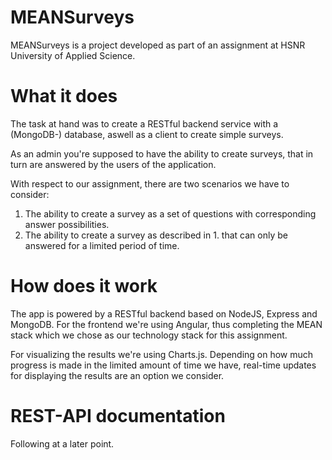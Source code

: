 # MEANSurveys
MEANSurveys is a project developed as part of an assignment at HSNR University of Applied Science.

# What it does
The task at hand was to create a RESTful backend service with a (MongoDB-) database, aswell as 
a client to create simple surveys.

As an admin you're supposed to have the ability to create surveys, that in turn are answered by the users of
the application.

With respect to our assignment, there are two scenarios we have to consider:
1. The ability to create a survey as a set of questions with corresponding answer possibilities.
2. The ability to create a survey as described in 1. that can only be answered for a limited period of time.

# How does it work
The app is powered by a RESTful backend based on NodeJS, Express and MongoDB.
For the frontend we're using Angular, thus completing the MEAN stack which we 
chose as our technology stack for this assignment.

For visualizing the results we're using Charts.js. Depending on how much progress is made
in the limited amount of time we have, real-time updates for displaying the results are 
an option we consider.

# REST-API documentation
Following at a later point.